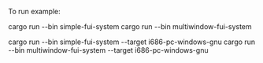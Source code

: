 To run example:

cargo run --bin simple-fui-system
cargo run --bin multiwindow-fui-system

cargo run --bin simple-fui-system --target i686-pc-windows-gnu
cargo run --bin multiwindow-fui-system --target i686-pc-windows-gnu
